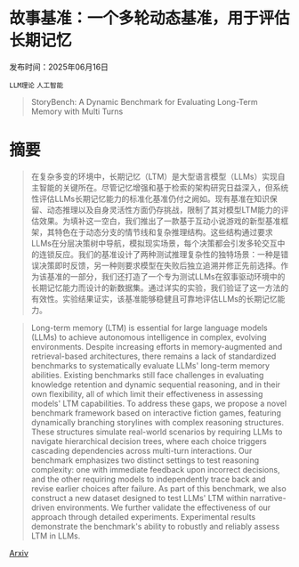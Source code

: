 # 故事基准：一个多轮动态基准，用于评估长期记忆

发布时间：2025年06月16日

`LLM理论` `人工智能`

> StoryBench: A Dynamic Benchmark for Evaluating Long-Term Memory with Multi Turns

# 摘要

> 在复杂多变的环境中，长期记忆（LTM）是大型语言模型（LLMs）实现自主智能的关键所在。尽管记忆增强和基于检索的架构研究日益深入，但系统性评估LLMs长期记忆能力的标准化基准仍付之阙如。现有基准在知识保留、动态推理以及自身灵活性方面仍存挑战，限制了其对模型LTM能力的评估效果。为填补这一空白，我们推出了一款基于互动小说游戏的新型基准框架，其特色在于动态分支的情节线和复杂推理结构。这些结构通过要求LLMs在分层决策树中导航，模拟现实场景，每个决策都会引发多轮交互中的连锁反应。我们的基准设计了两种测试推理复杂性的独特场景：一种是错误决策即时反馈，另一种则要求模型在失败后独立追溯并修正先前选择。作为该基准的一部分，我们还打造了一个专为测试LLMs在叙事驱动环境中的长期记忆能力而设计的新数据集。通过详实的实验，我们验证了这一方法的有效性。实验结果证实，该基准能够稳健且可靠地评估LLMs的长期记忆能力。

> Long-term memory (LTM) is essential for large language models (LLMs) to achieve autonomous intelligence in complex, evolving environments. Despite increasing efforts in memory-augmented and retrieval-based architectures, there remains a lack of standardized benchmarks to systematically evaluate LLMs' long-term memory abilities. Existing benchmarks still face challenges in evaluating knowledge retention and dynamic sequential reasoning, and in their own flexibility, all of which limit their effectiveness in assessing models' LTM capabilities. To address these gaps, we propose a novel benchmark framework based on interactive fiction games, featuring dynamically branching storylines with complex reasoning structures. These structures simulate real-world scenarios by requiring LLMs to navigate hierarchical decision trees, where each choice triggers cascading dependencies across multi-turn interactions. Our benchmark emphasizes two distinct settings to test reasoning complexity: one with immediate feedback upon incorrect decisions, and the other requiring models to independently trace back and revise earlier choices after failure. As part of this benchmark, we also construct a new dataset designed to test LLMs' LTM within narrative-driven environments. We further validate the effectiveness of our approach through detailed experiments. Experimental results demonstrate the benchmark's ability to robustly and reliably assess LTM in LLMs.

[Arxiv](https://arxiv.org/abs/2506.13356)
